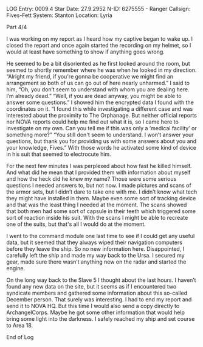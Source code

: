 LOG Entry: 0009.4
Star Date: 27.9.2952
N-ID: 6275555 - Ranger
Callsign: Fives-Fett
System: Stanton
Location: Lyria

Part 4/4

I was working on my report as I heard how my captive began to wake up. I closed the report and once again started the recording on my helmet, so I would at least have something to show if anything goes wrong.

He seemed to be a bit disoriented as he first looked around the room, but seemed to shortly remember where he was when he looked in my direction. “Alright my friend, if you're gonna be cooperative we might find an arrangement so both of us can go out of here nearly unharmed.” I said to him, “Oh, you don’t seem to understand with whom you are dealing here. I’m already dead.” “Well, if you are dead anyway, you might be able to answer some questions.” I showed him the encrypted data I found with the coordinates on it. “I found this while investigating a different case and was interested about the proximity to The Orphanage. But neither official reports nor NOVA reports could help me find out what it is, so I came here to investigate on my own. Can you tell me if this was only a ‘medical facility’ or something more?” “You still don't seem to understand. I won’t answer your questions, but thank you for providing us with some answers about you and your knowledge, Fives.” With those words he activated some kind of device in his suit that seemed to electrocute him. 

For the next few minutes I was perplexed about how fast he killed himself. And what did he mean that I provided them with information about myself and how the heck did he knew my name? Those were some serious questions I needed answers to, but not now. I made pictures and scans of the armor sets, but I didn’t dare to take one with me. I didn’t know what tech they might have installed in them. Maybe even some sort of tracking device and that was the least thing I needed at the moment. The scans showed that both men had some sort of capsule in their teeth which triggered some sort of reaction inside his suit. With the scans I might be able to recreate one of the suits, but that's all I would do at the moment. 

I went to the command module one last time to see if I could get any useful data, but it seemed that they always wiped their navigation computers before they leave the ship. So no new information here. Disappointed, I carefully left the ship and made my way back to the Ursa. I secured my gear, made sure there wasn’t anything new on the radar and started the engine. 

On the long way back to the Slave 5 I thought about the last hours. I haven’t found any new data on the site, but it seems as if I encountered two syndicate members and gathered some information about this so-called December person. That surely was interesting. I had to end my report and send it to NOVA HQ. But this time I would also send a copy directly to ArchangelCorps. Maybe he got some other information that would help bring some light into the darkness. I safely reached my ship and set course to Area 18.

End of Log